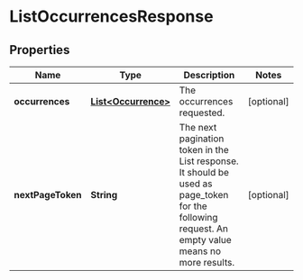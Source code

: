 
# ListOccurrencesResponse

## Properties
Name | Type | Description | Notes
------------ | ------------- | ------------- | -------------
**occurrences** | [**List&lt;Occurrence&gt;**](Occurrence.md) | The occurrences requested. |  [optional]
**nextPageToken** | **String** | The next pagination token in the List response. It should be used as page_token for the following request. An empty value means no more results. |  [optional]



